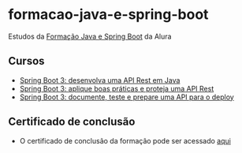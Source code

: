 # formacao-java-e-spring-boot
Estudos da [Formação Java e Spring Boot](https://cursos.alura.com.br/formacao-spring-boot-3) da Alura

## Cursos
- [Spring Boot 3: desenvolva uma API Rest em Java](https://cursos.alura.com.br/course/spring-boot-3-desenvolva-api-rest-java)
- [Spring Boot 3: aplique boas práticas e proteja uma API Rest](https://cursos.alura.com.br/course/spring-boot-aplique-boas-praticas-proteja-api-rest)
- [Spring Boot 3: documente, teste e prepare uma API para o deploy](https://cursos.alura.com.br/course/spring-boot-3-documente-teste-prepare-api-deploy)

## Certificado de conclusão
- O certificado de conclusão da formação pode ser acessado [aqui]()

